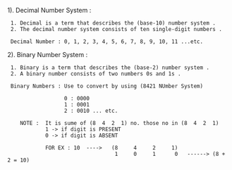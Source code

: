 1). Decimal Number System : 

     1. Decimal is a term that describes the (base-10) number system .
     2. The decimal number system consists of ten single-digit numbers .

     Decimal Number : 0, 1, 2, 3, 4, 5, 6, 7, 8, 9, 10, 11 ...etc.


2). Binary  Number System : 
  
     1. Binary is a term that describes the (base-2) number system .
     2. A binary number consists of two numbers 0s and 1s .
     
     Binary Numbers : Use to convert by using (8421 NUmber System)
                      
                      0 : 0000                     
                      1 : 0001
                      2 : 0010 ... etc.
     
        NOTE :  It is sume of (8  4  2  1) no. those no in (8  4  2  1) 
                1 -> if digit is PRESENT
                0 -> if digit is ABSENT

                FOR EX : 10  ---->   (8     4     2     1)
                                      1     0     1      0   ------> (8 + 2 = 10)

